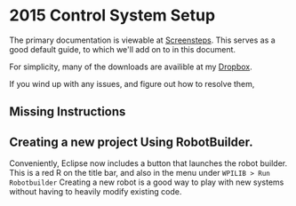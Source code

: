 # 2015 Control System Setup

The primary documentation is viewable at [Screensteps](http://wpilib.screenstepslive.com/s/4485/m/13809). This serves as a good default guide, to which we'll add on to in this document. 

For simplicity, many of the downloads are availible at my [Dropbox](https://www.dropbox.com/sh/vn8f25jv797tzly/AAD45xDmPItZ_gCr7GzruHmIa?dl=0).  


If you wind up with any issues, and figure out how to resolve them, 


## Missing Instructions



## Creating a new project Using RobotBuilder.
Conveniently, Eclipse now includes a button that launches the robot builder. This is a red R on the title bar, and also in the menu under `WPILIB > Run Robotbuilder`
Creating a new robot is a good way to play with new systems without having to heavily modify existing code. 


